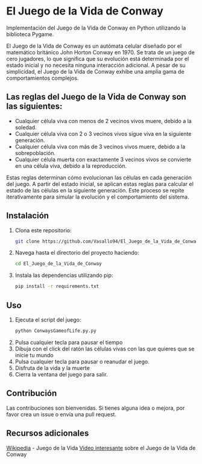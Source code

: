 # El Juego de la Vida de Conway
Implementación del Juego de la Vida de Conway en Python utilizando la biblioteca Pygame.

El Juego de la Vida de Conway es un autómata celular diseñado por el matemático británico John Horton Conway en 1970. Se trata de un juego de cero jugadores, lo que significa que su evolución está determinada por el estado inicial y no necesita ninguna interacción adicional. A pesar de su simplicidad, el Juego de la Vida de Conway exhibe una amplia gama de comportamientos complejos.

## Las reglas del Juego de la Vida de Conway son las siguientes:

- Cualquier célula viva con menos de 2 vecinos vivos muere, debido a la soledad.
- Cualquier célula viva con 2 o 3 vecinos vivos sigue viva en la siguiente generación.
- Cualquier célula viva con más de 3 vecinos vivos muere, debido a la sobrepoblación.
- Cualquier célula muerta con exactamente 3 vecinos vivos se convierte en una célula viva, debido a la reproducción.

Estas reglas determinan cómo evolucionan las células en cada generación del juego. A partir del estado inicial, se aplican estas reglas para calcular el estado de las células en la siguiente generación. Este proceso se repite iterativamente para simular la evolución y el comportamiento del sistema.


## Instalación

1. Clona este repositorio:

   ```bash
   git clone https://github.com/Vasallo94/El_Juego_de_la_Vida_de_Conway
   ```
2. Navega hasta el directorio del proyecto haciendo:
    ```bash
    cd El_Juego_de_la_Vida_de_Conway
    ```
3. Instala las dependencias utilizando pip:
    ```bash
    pip install -r requirements.txt
    ```
    
## Uso
1. Ejecuta el script del juego:
    ```bash
    python ConwaysGameofLife.py.py
    ```
2. Pulsa cualquier tecla para pausar el tiempo
3. Dibuja con el click del ratón las células vivas con las que quieres que se inicie tu mundo
4. Pulsa cualquier tecla para pausar o reanudar el juego.
5. Disfruta de la vida y la muerte
6. Cierra la ventana del juego para salir.

## Contribución
Las contribuciones son bienvenidas. Si tienes alguna idea o mejora, por favor crea un issue o envía una pull request.

## Recursos adicionales
[Wikipedia](https://es.wikipedia.org/wiki/Juego_de_la_vida) - Juego de la Vida
[Video interesante](https://www.youtube.com/watch?v=2ssnMkJFqbA) sobre el Juego de la Vida de Conway
